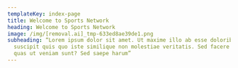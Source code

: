 ```yaml
---
templateKey: index-page
title: Welcome to Sports Network
heading: Welcome to Sports Network
image: /img/[removal.ai]_tmp-633ed8ae39de1.png
subheading: “Lorem ipsum dolor sit amet. Ut maxime illo ab esse doloribus ab
  suscipit quis quo iste similique non molestiae veritatis. Sed facere eos atque
  quas ut veniam sunt? Sed saepe harum”
---
```

